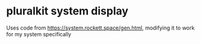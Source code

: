 # pluralkit system display
 Uses code from https://system.rockett.space/gen.html, modifying it to work for my system specifically 
